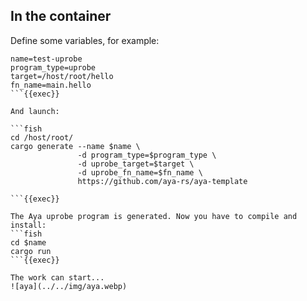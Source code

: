 ## In the container

Define some variables, for example:

```fish
name=test-uprobe
program_type=uprobe
target=/host/root/hello
fn_name=main.hello
```{{exec}}

And launch:

```fish
cd /host/root/
cargo generate --name $name \
               -d program_type=$program_type \
               -d uprobe_target=$target \
               -d uprobe_fn_name=$fn_name \
               https://github.com/aya-rs/aya-template

```{{exec}}

The Aya uprobe program is generated. Now you have to compile and install:
```fish
cd $name
cargo run
```{{exec}}

The work can start...
![aya](../../img/aya.webp)
